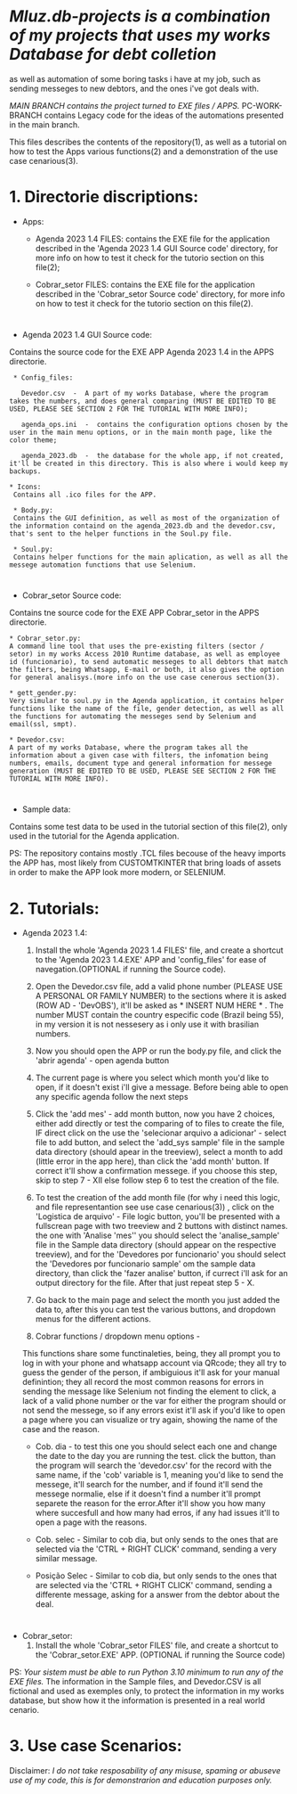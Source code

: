 # *Mluz.db-projects is a combination of my projects that uses my works Database for debt colletion*
as well as automation of some boring tasks i have at my job, such as sending messeges to new debtors, and the ones i've got deals with.

*MAIN BRANCH contains the project turned to EXE files / APPS.*
PC-WORK-BRANCH contains Legacy code for the ideas of the automations presented in the main branch.

This files describes the contents of the repository(1), as well as a tutorial on how to test the Apps various functions(2) and a demonstration of the use case cenarious(3).


# 1. Directorie discriptions:
  * Apps:
  
      * Agenda 2023 1.4 FILES: contains the EXE file for the application described in the 'Agenda 2023 1.4 GUI Source code' directory, for more info on how to test it check for the tutorio section on this file(2);

      * Cobrar_setor FILES: contains the EXE file for the application described in the 'Cobrar_setor Source code' directory, for more info on how to test it check for the tutorio section on this file(2).

# 
  * Agenda 2023 1.4 GUI Source code: 
  
  Contains the source code for the EXE APP Agenda 2023 1.4 in the APPS directorie.

     * Config_files: 
     
       Devedor.csv  -  A part of my works Database, where the program takes the numbers, and does general comparing (MUST BE EDITED TO BE USED, PLEASE SEE SECTION 2 FOR THE TUTORIAL WITH MORE INFO); 
       
       agenda_ops.ini  -  contains the configuration options chosen by the user in the main menu options, or in the main month page, like the color theme; 
       
       agenda_2023.db  -  the database for the whole app, if not created, it'll be created in this directory. This is also where i would keep my backups.
       
    * Icons:
     Contains all .ico files for the APP.
     
     * Body.py: 
     Contains the GUI definition, as well as most of the organization of the information containd on the agenda_2023.db and the devedor.csv, that's sent to the helper functions in the Soul.py file.
     
     * Soul.py:
     Contains helper functions for the main aplication, as well as all the messege automation functions that use Selenium.
     
     
# 
  * Cobrar_setor Source code:

  Contains tne source code for the EXE APP Cobrar_setor in the APPS directorie.
  
    * Cobrar_setor.py:
    A command line tool that uses the pre-existing filters (sector / setor) in my works Access 2010 Runtime database, as well as employee id (funcionario), to send automatic messeges to all debtors that match the filters, being Whatsapp, E-mail or both, it also gives the option for general analisys.(more info on the use case cenerous section(3).
    
    * gett_gender.py: 
    Very simular to soul.py in the Agenda application, it contains helper functions like the name of the file, gender detection, as well as all the functions for automating the messeges send by Selenium and email(ssl, smpt).
  
    * Devedor.csv:
    A part of my works Database, where the program takes all the information about a given case with filters, the infomation being numbers, emails, document type and general information for messege generation (MUST BE EDITED TO BE USED, PLEASE SEE SECTION 2 FOR THE TUTORIAL WITH MORE INFO).


# 
  * Sample data:

  Contains some test data to be used in the tutorial section of this file(2), only used in the tutorial for the Agenda application.


PS: The repository contains mostly .TCL files becouse of the heavy imports the APP has, most likely from CUSTOMTKINTER that bring loads of assets in order to make the APP look more modern, or SELENIUM.


# 2. Tutorials:

  * Agenda 2023 1.4:
    1. Install the whole 'Agenda 2023 1.4 FILES' file, and create a shortcut to the 'Agenda 2023 1.4.EXE' APP and 'config_files' for ease of navegation.(OPTIONAL if running the Source code).
    
    2. Open the Devedor.csv file, add a valid phone number (PLEASE USE A PERSONAL OR FAMILY NUMBER) to the sections where it is asked (ROW AD - 'DevOBS'), it'll be asked as * INSERT NUM HERE * . The number MUST contain the country especific code (Brazil being 55), in my version it is not nessesery as i only use it with brasilian numbers.
    
    3. Now you should open the APP or run the body.py file, and click the 'abrir agenda' - open agenda button
   
    4. The current page is where you select which month you'd like to open, if it doesn't exist i'll give a message. Before being able to open any specific agenda follow the next steps
    
    5. Click the 'add mes' - add month button, now you have 2 choices, either add directly or test the comparing of to files to create the file, IF direct click on the use the 'selecionar arquivo a adicionar' - select file to add button, and select the 'add_sys sample' file in the sample data directory (should apear in the treeview), select a month to add (little error in the app here), than click the 'add month' button. If correct it'll show a confirmation messege. if you choose this step, skip to step 7 - XII else follow step 6 to test the creation of the file.
    
    6. To test the creation of the add month file (for why i need this logic, and file representantion see use case cenarious(3)) , click on the 'Logistica de arquivo' - File logic button, you'll be presented with a fullscrean page with two treeview and 2 buttons with distinct names. the one with 'Analise 'mes'' you should select the 'analise_sample' file in the Sample data directory (should appear on the respective treeview), and for the 'Devedores por funcionario' you should select the 'Devedores por funcionario sample' om the sample data directory, than click the 'fazer analise' button, if currect i'll ask for an output directory for the file. After that just repeat step 5 - X.
    
    7. Go back to the main page and select the month you just added the data to, after this you can test the various buttons, and dropdown menus for the different actions.
    
    8. Cobrar functions / dropdown menu options - 
    
    This functions share some functinaleties, being, they all prompt you to log in with your phone and whatsapp account via QRcode; they all try to guess the gender of the person, if ambiguious it'll ask for your manual definintion; they all record the most common reasons for errors in sending the message like Selenium not finding the element to click, a lack of a valid phone number or the var for either the program should or not send the messege, so if any errors exist it'll ask if you'd like to open a page where you can visualize or try again, showing the name of the case and the reason.
    
      * Cob. dia - to test this one you should select each one and change the date to the day you are running the test. click the button, than the program will search the 'devedor.csv' for the record with the same name, if the 'cob'  variable is 1, meaning you'd like to send the messege, it'll search for the number, and if found it'll send the messege normalie, else if it doesn't find a number it'll prompt separete the reason for the error.After it'll show you how many where succesfull and how many had erros, if any had issues it'll to open a page with the reasons.
      
      * Cob. selec - Similar to cob dia, but only sends to the ones that are selected via the 'CTRL + RIGHT CLICK' command, sending a very similar message.
      
      * Posição Selec - Similar to cob dia, but only sends to the ones that are selected via the 'CTRL + RIGHT CLICK' command, sending a differente message, asking for a answer from the debtor about the deal.
    
    
    
   
# 
  * Cobrar_setor:
    1. Install the whole 'Cobrar_setor FILES' file, and create a shortcut to the 'Cobrar_setor.EXE' APP. (OPTIONAL if running the Source code) 

PS: *Your sistem must be able to run Python 3.10 minimum to run any of the EXE files.* The information in the Sample files, and Devedor.CSV is all fictional and used as exemples only, to protect the information in my works database, but show how it the information is presented in a real world cenario.

# 3. Use case Scenarios:

Disclaimer: *I do not take resposability of any misuse, spaming or abuseve use of my code, this is for demonstrarion and education purposes only.*
